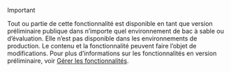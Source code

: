 > [!IMPORTANT]
> Tout ou partie de cette fonctionnalité est disponible en tant que version préliminaire publique dans n’importe quel environnement de bac à sable ou d’évaluation. Elle n’est pas disponible dans les environnements de production. Le contenu et la fonctionnalité peuvent faire l’objet de modifications. Pour plus d’informations sur les fonctionnalités en version préliminaire, voir [Gérer les fonctionnalités](../hr-admin-manage-features.md).